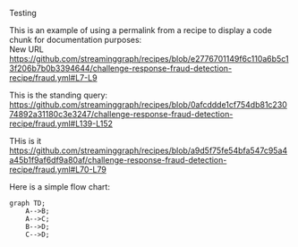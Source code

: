 Testing

This is an example of using a permalink from a recipe to display a code chunk for documentation purposes:  
New URL  
https://github.com/streaminggraph/recipes/blob/e2776701149f6c110a6b5c13f206b7b0b3394644/challenge-response-fraud-detection-recipe/fraud.yml#L7-L9

This is the standing query:  
https://github.com/streaminggraph/recipes/blob/0afcddde1cf754db81c23074892a31180c3e3247/challenge-response-fraud-detection-recipe/fraud.yml#L139-L152

THis is it  
https://github.com/streaminggraph/recipes/blob/a9d5f75fe54bfa547c95a4a45b1f9af6df9a80af/challenge-response-fraud-detection-recipe/fraud.yml#L70-L79

Here is a simple flow chart:

```mermaid
graph TD;
    A-->B;
    A-->C;
    B-->D;
    C-->D;
```
